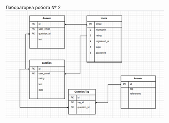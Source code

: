 Лабораторна робота № 2
![alt text](https://github.com/dolho/DB-labs/blob/master/lab2/doc/dbpic.png) 

